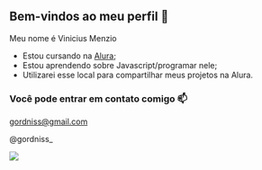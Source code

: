 ## Bem-vindos ao meu perfil 💚

Meu nome é Vinicius Menzio 

- Estou cursando na [Alura](https://www.alura.com.br);
- Estou aprendendo sobre Javascript/programar nele;
- Utilizarei esse local para compartilhar meus projetos na Alura.

### Você pode entrar em contato comigo 📫

gordniss@gmail.com

@gordniss_


![](https://tenor.com/pt-BR/view/yuumi-cat-cat-jam-yuumijam-3d-gif-26083923)

